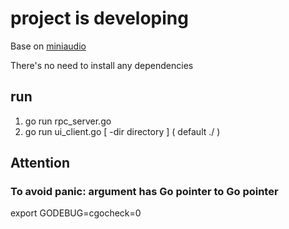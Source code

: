# project is developing

Base on [miniaudio](https://github.com/dr-soft/miniaudio)  

There's no need to install any dependencies

## run

1. go run rpc_server.go
2. go run ui_client.go   [  -dir directory ] ( default  ./ )

## Attention
### To avoid panic: argument has Go pointer to Go pointer
export GODEBUG=cgocheck=0

